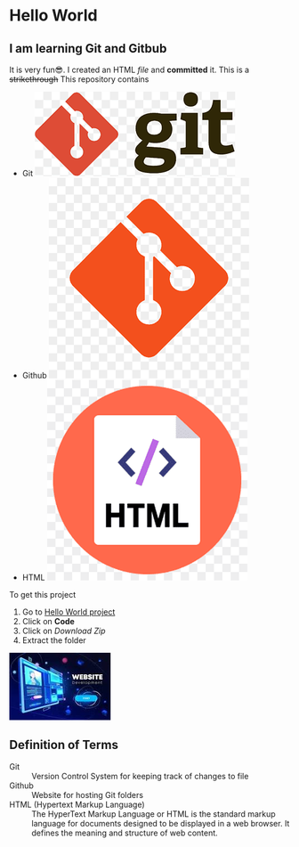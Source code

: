 # Hello World
## I am learning Git and Gitbub
It is very fun:sunglasses:. I created an HTML *file* and **committed** it. This is a ~~strikethrough~~ 
This repository contains
* Git ![Image of Git](./git.jpg "I am learning Git")
* Github ![Image of Github](./github.jpg "I am learning Github")
* HTML ![Image of HTML](./html.jpg "I am learning HTML")

To get this project
1. Go to [Hello World project](https://github.com/Khaellin/hello-world)
2. Click on **Code**
3. Click on *Download Zip* 
4. Extract the folder

 ![Image of website development on laptop](./coding.jpg.jpg "I am learning Web Development")

 ## Definition of Terms
 <dl>
    <dt>Git</dt>
    <dd>Version Control System for keeping track of 
        changes to file
    </dd>
    <dt>Github</dt>
    <dd>Website for hosting Git folders</dd>
    <dt>HTML (Hypertext Markup Language)</dt>
    <dd>The HyperText Markup Language or HTML is the standard markup language for documents 
        designed to be displayed in a web browser. It defines the meaning and structure of 
        web content.</dd>
   </dl>
  